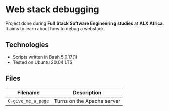 # Web stack debugging
Project done during **Full Stack Software Engineering studies** at **ALX Africa**. It aims to learn about how to debug a webstack.

## Technologies
* Scripts written in Bash 5.0.17(1)
* Tested on Ubuntu 20.04 LTS

## Files

| Filename | Description |
| -------- | ----------- |
| `0-give_me_a_page` | Turns on the Apache server |
